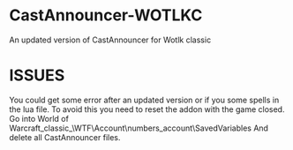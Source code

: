# CastAnnouncer-WOTLKC
An updated version of CastAnnouncer for Wotlk classic

# ISSUES
You could get some error after an updated version or if you some spells in the lua file.
To avoid this you need to reset the addon with the game closed.
Go into World of Warcraft\_classic_\WTF\Account\numbers_account\SavedVariables
And delete all CastAnnouncer files.
